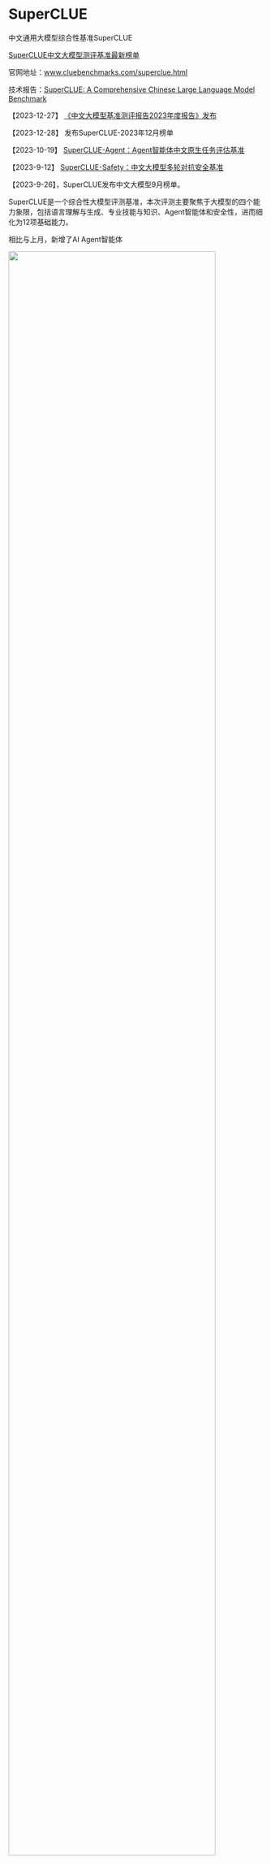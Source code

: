# SuperCLUE

中文通用大模型综合性基准SuperCLUE

<a href='https://www.superclueai.com' target="__blank">SuperCLUE中文大模型测评基准最新榜单</a>

官网地址：<a href='https://www.cluebenchmarks.com/superclue.html' target="__blank">www.cluebenchmarks.com/superclue.html</a>

技术报告：<a href='https://arxiv.org/abs/2307.15020' target="__blank">SuperCLUE: A Comprehensive Chinese Large Language Model Benchmark</a>


【2023-12-27】 <a href='https://mp.weixin.qq.com/s/PycSpCCREBgB0tEy3csPKQ'>《中文大模型基准测评报告2023年度报告》发布</a>

【2023-12-28】 发布SuperCLUE-2023年12月榜单


【2023-10-19】 <a href='https://www.cluebenchmarks.com/superclue_agent.html' target="__blank">SuperCLUE-Agent：Agent智能体中文原生任务评估基准</a>


【2023-9-12】 <a href='https://github.com/CLUEbenchmark/SuperCLUE-safety' target="__blank">SuperCLUE-Safety：中文大模型多轮对抗安全基准</a>


【2023-9-26】，SuperCLUE发布中文大模型9月榜单。

SuperCLUE是一个综合性大模型评测基准，本次评测主要聚焦于大模型的四个能力象限，包括语言理解与生成、专业技能与知识、Agent智能体和安全性，进而细化为12项基础能力。

相比与上月，新增了AI Agent智能体

<img src="https://github.com/CLUEbenchmark/SuperCLUE/blob/main/resources/superclue_idea2.png"  width="90%" height="90%"></img>

### SuperCLUE能力评估结构图
<img src="https://github.com/CLUEbenchmark/SuperCLUE/blob/main/resources/category09.png"  width="60%" height="60%"></img>

### SuperCLUE多维度测评方案
<img src="https://github.com/CLUEbenchmark/SuperCLUE/blob/main/resources/r2309/superclue_mlitisystem.png"  width="90%" height="90%"></img>


### 为什么新增AI Agent智能体能力？

AI agent（智能体）是当前与大语言模型相关的前沿研究热点，拥有类似贾维斯等科幻电影中人类超级助手的能力，可以根据需求自主的完成任务。
然而，面向AI agent智能体，缺乏针对中文大模型的广泛评估。为了解决这一问题，我们在SuperCLUE新的榜单中新增了AI agent智能体能力的测评。
这个榜单将重点评估AI agent在【工具使用】和【任务规划】两个关键能力上的表现，这项工作旨在为评估中文大模型作为智能体的表现提供一个基础和可能。

### SuperCLUE总排行榜（2023年12月）

| 排名 | 模型 | 机构 | 总分 | OPEN多轮<br/>开放问题 | OPT三大<br/>能力客观题 | 使用 |
|:-:|:-:|:-:|:-:|:-:|:-:|:-:|  
| -|GPT4-Turbo | OpenAI | 90.63 | 90.89 | 90.03 | API |
| -|GPT4(网页) | OpenAI | 83.92 | 80.76 | 91.28 | 网页 |
| -|GPT4(API) | OpenAI | 79.84 | 76.24 | 88.24 | API |
| 🏅️ | 文心一言4.0(API) | 百度 | 79.02 | 75.00 | 88.38 | API |
| 🥈 | 通义千问2.0 | 阿里巴巴 | 76.54 | 71.78 | 87.64 | API |  
| 🥉 | AndesGPT | OPPO | 75.04 | 70.01 | 86.76 | API |
| 4 | 智谱清言 | 清华&智谱 | 74.11 | 69.91 | 83.92 | 网页 |
| 5 | Moonshot(KimiChat) | 月之暗面 | 71.92 | 67.25 | 82.81 | 网页 |
| - | 文心一言4.0(网页) | 百度 | 70.28 | 62.59 | 88.22 | 网页 |
| 6 | Qwen-72B-Chat | 阿里巴巴 | 69.69 | 62.31 | 86.90 | API |  
| 7 | 序列猴子 | 出门问问 | 68.98 | 61.01 | 87.59 | API |
| 8 | Yi-34B-Chat | 零一万物 | 68.46 | 61.99 | 83.56 | 模型 |
| 9 | PCI-TransGPT | 佳都科技 | 68.33 | 60.41 | 86.81 | API |
| 9 | 360GPT_Pro | 360 | 68.32 | 61.36 | 84.56 | API |
| - | Claude2 | Anthropic | 67.43 | 65.14 | 72.77 | API |
| 11 | 云雀大模型(豆包) | 字节跳动 | 66.35 | 58.53 | 84.60 | 网页 | 
| - | Gemini-pro | Google | 65.29 | 59.33 | 79.20 | API |
| - | GPT3.5-Turbo | OpenAI | 61.44 | 55.63 | 74.98 | API |
| 12 | Qwen-14B-Chat | 阿里巴巴 | 61.27 | 52.04 | 82.81 | API |
| 13 | Baichuan2-13B-Chat | 百川智能 | 61.12 | 54.45 | 76.67 | 模型 |
| 14 | XVERSE-13B-2-Chat | 元象科技 | 60.46 | 53.00 | 77.87 | 模型 |
| 15 | 讯飞星火V3.0 | 科大讯飞 | 59.33 | 51.74 | 77.03 | API |
| 16 | Minimax(应事) | 稀宇科技 | 58.91 | 50.00 | 79.69 | 网页 |
| 17 | ChatGLM3-6B | 清华&智谱 | 49.50 | 42.30 | 66.31 | 模型 |
| 18 | Chinese-Alpaca-2-13B | yiming cui | 45.36 | 38.91 | 60.40 | 模型 |
| - | Llama_2_13B_Chat | Meta | 37.36 | 34.91 | 43.09 | 模型 |

注：处于前列的模型，如果分数比较接近（小于0.03分），在排名时会被记为并列的名称。

### SuperCLUE-OPEN多轮开放问题排行榜（2023年12月）
| 排名 | 模型 | 机构 | OPEN多轮<br/>开放问题 | 语言<br/>与知识 | 专业<br/>与技能 | 工具<br/>使用 | 传统<br/>安全 | 使用 |
|:-:|:-:|:-:|:-:|:-:|:-:|:-:|:-:|:-:| 
| - | GPT4-Turbo | OpenAI | 90.89 | 90.21 | 97.00 | 100.00 | 62.75 | API |
| - | GPT4(网页) | OpenAI | 80.76 | 79.49 | 82.87 | 94.63 | 64.71 | 网页 |
| - | GPT4(API) | OpenAI | 76.24 | 73.96 | 81.15 | 93.34 | 53.92 | API |
| 🏅️ | 文心一言4.0(API) | 百度 | 75.00 | 69.54 | 79.62 | 80.92 | 68.00 | API |
| 🥈 | 通义千问2.0 | 阿里巴巴 | 71.78 | 71.58 | 73.40 | 76.32 | 52.94 | API | 
| 🥉 | AndesGPT | OPPO | 70.01 | 72.23 | 68.80 | 70.71 | 55.88 | API |
| 4 | 智谱清言 | 清华&智谱 | 69.91 | 66.98 | 68.63 | 83.78 | 65.31 | 网页 |
| 5 | Moonshot(KimiChat) | 月之暗面 | 67.25 | 69.72 | 72.57 | 62.19 | 43.14 | 网页 |  
| - | Claude2 | Anthropic | 65.14 | 55.28 | 73.27 | 65.13 | 83.00 | API |
| - | 文心一言4.0(网页) | 百度 | 62.59 | 65.05 | 63.26 | 47.37 | 64.00 | 网页 |
| 6 | Qwen-72B-Chat | 阿里巴巴 | 62.31 | 59.43 | 65.59 | 60.67 | 52.00 | API |
| 7 | Yi-34B-Chat | 零一万物 | 61.99 | 63.90 | 54.55 | 71.05 | 65.31 | 模型 |
| 8 | 360GPT_Pro | 360 | 61.36 | 62.09 | 58.70 | 69.33 | 60.00 | API |  
| 9 | 序列猴子 | 出门问问 | 61.01 | 65.81 | 59.99 | 56.58 | 45.10 | API |
| 10 | PCI-TransGPT | 佳都科技 | 60.41 | 60.39 | 61.56 | 64.66 | 50.98 | API |
| - | Gemini-pro | Google | 59.33 | 60.50 | 61.43 | 46.53 | 62.50 | API |
| 11 | 云雀大模型(豆包) | 字节跳动 | 58.53 | 57.75 | 56.42 | 55.26 | 67.65 | 网页 |
| - | GPT3.5-Turbo | OpenAI | 55.63 | 55.30 | 56.24 | 55.26 | 52.00 | API |  
| 12 | Baichuan2-13B-Chat | 百川智能 | 54.45 | 57.35 | 48.69 | 56.58 | 54.90 | 模型 |
| 13 | XVERSE-13B-2-Chat | 元象科技 | 53.00 | 54.63 | 45.82 | 63.33 | 57.84 | 模型 |
| 14 | Qwen-14B-Chat | 阿里巴巴 | 52.04 | 54.29 | 48.38 | 45.33 | 56.86 | API |
| 15 | 讯飞星火V3.0 | 科大讯飞 | 51.74 | 57.40 | 48.41 | 44.00 | 43.14 | API |
| 16 | Minimax(应事) | 稀宇科技 | 50.00 | 53.54 | 45.05 | 40.13 | 50.00 | 网页 | 
| 17 | ChatGLM3-6B | 清华&智谱 | 42.30 | 46.67 | 36.15 | 34.25 | 53.92 | 模型 |
| 18 | Chinese-Alpaca-2-13B | yiming cui | 38.91 | 46.46 | 29.35 | 27.63 | 46.94 | 模型 |
| - | Llama_2_13B_Chat | Meta | 34.91 | 36.55 | 30.21 | 32.67 | 53.92 | 模型 |

### SuperCLUE-OPT三大能力客观题排行榜（2023年12月）

| 排名 | 模型 | 机构 | OPT分数 | 基础<br/>能力 | 中文<br/>特性 | 学术专<br/>业能力 | 使用 |
|:-:|:-:|:-:|:-:|:-:|:-:|:-:|:-:|  
| - | GPT4(网页) | OpenAI | 91.28 | 97.62 | 82.38 | 93.85 | 网页 |
| - | GPT4-Turbo | OpenAI | 90.03 | 96.99 | 79.16 | 93.93 | API |
| 🏅️ | 文心一言4.0(API) | 百度 | 88.38 | 91.65 | 86.18 | 87.32 | API |  
| - | GPT4(API) | OpenAI | 88.24 | 92.92 | 81.84 | 89.95 | API |
| - | 文心一言4.0(网页) | 百度 | 88.22 | 76.48 | 78.32 | 57.05 | 网页 |
| 🥈 | 通义千问2.0 | 阿里巴巴 | 87.64 | 78.65 | 81.28 | 63.48 | API |
| 🥉 | 序列猴子 | 出门问问 | 87.59 | 91.46 | 80.28 | 90.57 | API |
| 4 | Qwen-72B-Chat | 阿里巴巴 | 86.90 | 92.21 | 76.65 | 91.05 | API |  
| 5 | PCI-TransGPT | 佳都科技 | 86.81 | 90.76 | 80.88 | 88.42 | API |
| 6 | AndesGPT | OPPO | 86.76 | 92.55 | 76.17 | 90.81 | API |
| 7 | 云雀大模型(豆包) | 字节跳动 | 84.60 | 88.75 | 70.89 | 93.06 | 网页 |
| 8 | 360GPT_Pro | 360 | 84.56 | 91.70 | 73.32 | 87.93 | API |
| 9 | 智谱清言 | 清华&智谱 | 83.92 | 89.14 | 73.10 | 88.72 | 网页 |
| 10 | Yi-34B-Chat | 零一万物 | 83.56 | 86.90 | 72.81 | 90.12 | 模型 |
| 11 | Qwen-14B-Chat | 阿里巴巴 | 82.81 | 91.14 | 68.67 | 87.31 | API |  
| 12 | Moonshot(KimiChat) | 月之暗面 | 82.81 | 87.77 | 73.39 | 86.41 | 网页 |
| 13 | Minimax(应事) | 稀宇科技 | 79.69 | 86.52 | 66.18 | 85.18 | 网页 |  
| - | Gemini-pro | Google | 79.20 | 83.72 | 70.78 | 82.51 | API |
| 14 | XVERSE-13B-2-Chat | 元象科技 | 77.87 | 84.46 | 62.96 | 83.85 | 模型 |
| 15 | 讯飞星火V3.0 | 科大讯飞 | 77.03 | 84.04 | 63.43 | 82.48 | API |
| 16 | Baichuan2-13B-Chat | 百川智能 | 76.67 | 80.61 | 63.79 | 84.50 | 模型 |
| - | GPT3.5-Turbo | OpenAI | 74.98 | 83.78 | 62.83 | 77.60 | API |
| - | Claude2 | Anthropic | 72.77 | 82.13 | 65.83 | 70.10 | API |
| 17 | ChatGLM3-6B | 清华&智谱 | 66.31 | 72.63 | 54.05 | 71.38 | 模型 |
| 18 | Chinese-Alpaca-2-13B | yiming cui | 60.40 | 70.39 | 47.75 | 62.31 | 模型 |
| - | Llama_2_13B_Chat | Meta | 43.09 | 50.41 | 37.22 | 41.48 | 模型 |

### SuperCLUE十大基础能力排行榜（2023年12月）

| 模型 | 计算 | 逻辑<br/>推理 | 代码 | 知识<br/>百科 | 语言<br/>理解 | 生成<br/>创作 | 对话 | 角色<br/>扮演 | 工具<br/>使用 | 传统<br/>安全 |
|:-:|:-:|:-:|:-:|:-:|:-:|:-:|:-:|:-:|:-:|:-:|  
| GPT4-Turbo | 97.24 | 97.59 | 96.18 | 89.62 | 87.82 | 89.93 | 89.22 | 94.46 | 100.00 | 62.75 |
| GPT4(网页) | 81.16 | 85.62 | 81.84 | 79.17 | 81.91 | 78.91 | 78.38 | 79.09 | 94.63 | 64.71 |
| 文心一言4.0(API) | 77.84 | 87.84 | 73.19 | 98.63 | 71.93 | 66.36 | 57.03 | 53.77 | 80.92 | 68.00 |
| GPT4(API) | 77.60 | 85.37 | 80.49 | 78.08 | 73.04 | 72.73 | 75.78 | 70.17 | 93.34 | 53.92 |
| Claude2 | 70.10 | 80.14 | 69.57 | 62.33 | 72.32 | 39.81 | 54.76 | 47.17 | 65.13 | 83.00 |
| 通义千问2.0 | 70.10 | 73.29 | 76.81 | 93.15 | 71.93 | 62.73 | 68.75 | 61.32 | 76.32 | 52.94 |
| 智谱清言 | 69.07 | 77.40 | 59.42 | 89.73 | 64.91 | 61.11 | 57.81 | 61.32 | 83.78 | 65.31 |  
| Qwen-72B-Chat | 68.56 | 68.06 | 60.14 | 95.89 | 63.16 | 42.59 | 48.44 | 47.06 | 60.67 | 52.00 |
| Moonshot(KimiChat) | 68.54 | 79.65 | 69.52 | 100.00 | 66.78 | 59.65 | 61.33 | 60.84 | 62.19 | 43.14 |
| AndesGPT | 62.59 | 72.26 | 71.55 | 88.36 | 74.82 | 64.23 | 68.56 | 65.19 | 70.71 | 55.88 |
| GPT3.5-Turbo | 60.31 | 54.05 | 54.35 | 60.27 | 59.82 | 55.45 | 50.00 | 50.96 | 55.26 | 52.00 |
| 360GPT_Pro | 56.43 | 64.97 | 54.70 | 93.84 | 62.79 | 55.73 | 55.75 | 42.32 | 69.33 | 60.00 |
| Gemini-pro | 56.32 | 58.45 | 69.53 | 73.91 | 61.61 | 54.63 | 52.54 | 59.80 | 46.53 | 62.50 |
| 序列猴子 | 55.38 | 67.12 | 57.48 | 92.47 | 58.77 | 57.81 | 56.75 | 63.27 | 56.58 | 45.10 |
| 云雀大模型(豆包) | 54.69 | 68.92 | 45.65 | 86.99 | 56.14 | 48.18 | 53.12 | 44.34 | 55.26 | 67.65 |
| Yi-34B-Chat | 50.00 | 64.38 | 49.28 | 88.36 | 65.18 | 62.73 | 58.87 | 44.34 | 71.05 | 65.31 |
| PCI-TransGPT | 49.99 | 72.19 | 62.49 | 82.88 | 60.45 | 57.18 | 54.76 | 46.69 | 64.66 | 50.98 |
| Qwen-14B-Chat | 49.48 | 56.85 | 38.81 | 76.71 | 61.40 | 45.45 | 43.75 | 44.12 | 45.33 | 56.86 |
| 文心一言4.0(网页) | 48.45 | 79.73 | 61.59 | 97.26 | 65.79 | 60.91 | 53.17 | 48.11 | 47.37 | 64.00 |
| XVERSE-13B-2-Chat | 43.30 | 50.68 | 43.48 | 72.92 | 57.02 | 47.27 | 46.88 | 49.06 | 63.33 | 57.84 |  
| Minimax(应事) | 43.30 | 61.43 | 30.43 | 100.00 | 55.26 | 33.33 | 45.16 | 33.96 | 40.13 | 50.00 |
| Baichuan2-13B-Chat | 40.62 | 66.22 | 39.23 | 78.77 | 53.51 | 52.78 | 55.47 | 46.23 | 56.58 | 54.90 |
| 讯飞星火V3.0 | 38.54 | 57.43 | 49.26 | 83.57 | 62.28 | 47.17 | 46.83 | 47.17 | 44.00 | 43.14 |
| ChatGLM3-6B | 34.74 | 41.10 | 32.61 | 56.94 | 54.39 | 38.18 | 41.41 | 42.45 | 34.25 | 53.92 |
| Llama_2_13B_Chat | 24.74 | 40.54 | 25.36 | 36.11 | 41.07 | 43.64 | 28.91 | 33.02 | 32.67 | 53.92 |  
| Chinese-Alpaca-2-13B | 22.40 | 45.21 | 20.45 | 51.37 | 51.75 | 39.09 | 47.66 | 42.45 | 27.63 | 46.94 |


### SuperCLUE开源模型排行榜（2023年12月）

| 排名 | 模型 | 机构 | 总分 | OPEN<br/>多轮开放问题 | OPT<br/>三大能力客观题 |
|:-:|:-:|:-:|:-:|:-:|:-:|  
| 🏅️ | Qwen-72B-Chat | 阿里巴巴 | 69.69 | 62.31 | 86.90 |
| 🥈 | Yi-34B-Chat | 零一万物 | 68.46 | 61.99 | 83.56 |
| 🥉 | Qwen-14B-Chat | 阿里巴巴 | 61.27 | 52.04 | 82.81 |
| 4 | Baichuan2-13B-Chat | 百川智能 | 61.12 | 54.45 | 76.67 |
| 5 | XVERSE-13B-2-Chat | 元象科技 | 60.46 | 53.00 | 77.87 |
| 6 | ChatGLM3-6B | 清华&智谱 | 49.50 | 42.30 | 66.31 |
| 7 | Chinese-Alpaca-2-13B | yiming cui | 45.36 | 38.91 | 60.40 |
| - | Llama_2_13B_Chat | Meta | 37.36 | 34.91 | 43.09 |

### 23-11月测评改进

    1. 本次测评中SuperCLUE-Open的超级模型（裁判模型）由10月的GPT4升级为能力更强的GPT4-Turbo，进一步提升开放主观题评估的精确性。
    
    2. 本次SuperCLUE-Open测评集总量由10月的3754道题扩展至4265道题。
    
    3. 与10月相比，本次测评新增了腾讯的混元、阿里云的通义千问2.0(v1030)、零一万物的Yi-34B-Chat、清华&智谱AI的ChatGLM3-Turbo和ChatGLM3-6B、
    元象科技的XVERSE-13B-2-Chat。

### 示例
#### 能力1：语义理解与抽取

这是一种语言能力，能够理解并解析输入的文字信息的含义。模型需要能够识别短语、句子、段落的含义，同时还要能从更大的文本块中抽取关键信息和主题。

##### 多轮对话示例

<img src="https://github.com/CLUEbenchmark/SuperCLUE/blob/main/resources/r2309/image_nlp.png"  width="100%" height="100%"></img>

注：本示例中可同时评测多轮对话能力

#### 能力2：AI agent（智能体）能力

AI agent（智能体）是当前与大语言模型相关的前沿研究热点，拥有类似贾维斯等科幻电影中人类超级助手的能力，可以根据需求自主的完成任务。

重点评估AI agent在【工具使用】和【任务规划】两个关键能力上的表现

##### 示例

<img src="https://github.com/CLUEbenchmark/SuperCLUE/blob/main/resources/r2309/image_agent.png"  width="100%" height="100%"></img>


#### 能力3：上下文对话

这是一种语言能力，需要理解并记住前面的对话信息，以便在回答中保持连贯性。这涉及到理解对话的整体流程和上下文环境，或生成相应的对话。

##### 示例

<img src="https://github.com/CLUEbenchmark/SuperCLUE/blob/main/resources/r2309/image_dial.png"  width="100%" height="100%"></img>

#### 能力4：生成与创作

这是一种语言能力，能够创造新的文本内容，如文章、文案、短故事、诗歌。这涉及到创造性地运用语言，同时还要考虑到风格、语境和目标读者。

##### 示例
<img src="https://github.com/CLUEbenchmark/SuperCLUE/blob/main/resources/r2309/image_generate.png"  width="100%" height="100%"></img>


#### 能力5：知识与百科

这是一种知识能力，能够像百科全书一样提供知识信息。这涉及到理解和回答关于广泛主题的问题，以及提供准确、详细和最新的信息。

##### 示例

<img src="https://github.com/CLUEbenchmark/SuperCLUE/blob/main/resources/r2309/image_knowledge.png"  width="100%" height="100%"></img>


#### 能力6：代码

这是一种专业能力，能够理解和生成编程代码。这涉及到理解多种编程语言的语法、结构和习惯，以及如何解决编程问题。

##### 多轮对话示例

<img src="https://github.com/CLUEbenchmark/SuperCLUE/blob/main/resources/r2309/image_code.png"  width="100%" height="100%"></img>

注：本示例中可同时评测多轮对话能力

#### 能力7：逻辑与推理

这是一种专业能力，能够理解和应用逻辑原则进行推理。这涉及到分析问题、识别问题及推理。

##### 示例

<img src="https://github.com/CLUEbenchmark/SuperCLUE/blob/main/resources/r2309/image_logic.png"  width="100%" height="100%"></img>


####  能力8：计算

这是一种专业能力，使其能够执行数学运算，如加法、减法、乘法和除法，甚至更复杂的数学问题。这涉及到理解数学问题的表述，以及如何步骤地解决这些问题。

##### 多轮对话示例

<img src="https://github.com/CLUEbenchmark/SuperCLUE/blob/main/resources/r2309/image_compute.png"  width="100%" height="100%"></img>

注：本示例中可同时评测多轮对话能力

####  能力9：角色扮演

这是一种感知能力，使其能够在特定的模拟环境或情景中扮演一个角色。这涉及到理解特定角色的行为、说话风格，以及在特定情境下的适当反应。

##### 示例

<img src="https://github.com/CLUEbenchmark/SuperCLUE/blob/main/resources/r2309/image_roleplay.png"  width="100%" height="100%"></img>


####   能力10：安全

这是一种安全能力，防止生成可能引起困扰或伤害的内容。这涉及到识别和避免可能包含敏感或不适当内容的请求，以及遵守用户的隐私和安全政策。

##### 示例

<img src="https://github.com/CLUEbenchmark/SuperCLUE/blob/main/resources/r2309/image_safety.png"  width="100%" height="100%"></img>

### 8月榜单更新情况
1.综合性：将OPEN多轮开放问题与OPT三大能力客观题进行了结合起来，作为8月榜单；

2.模型细节：Baichuan-13B-Chat使用了是最新的模型权重，具体见huggingface的权重；文心一言，OPT三大能力客观题使用的是API（Ernie-3.5-turbo）；
  360使用的是api版本；

3.模型更新：去除了一些前期大家比较关注但当前活跃度不高的模型，如MOSS，BELLE等；加入了一些如Qwen-7B-Chat和3个Llam2相关模型。
